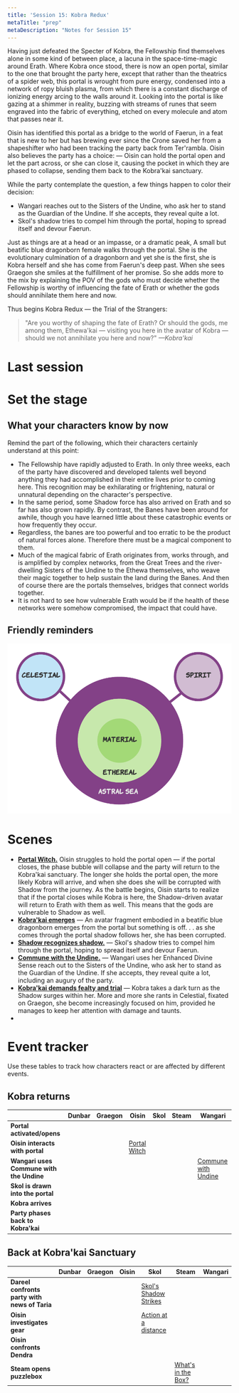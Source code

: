 ```yaml
---
title: 'Session 15: Kobra Redux'
metaTitle: "prep"
metaDescription: "Notes for Session 15"
---
```


Having just defeated the Specter of Kobra, the Fellowship find themselves alone in some kind of between place, a lacuna in the space-time-magic around Erath. Where Kobra once stood, there is now an open portal, similar to the one that brought the party here, except that rather than the theatrics of a spider web, this portal is wrought from pure energy, condensed into a network of ropy bluish plasma, from which there is a constant discharge of ionizing energy arcing to the walls around it. Looking into the portal is like gazing at a shimmer in reality, buzzing with streams of runes that seem engraved into the fabric of everything, etched on every molecule and atom that passes near it. 

Oisin has identified this portal as a bridge to the world of Faerun, in a feat that is new to her but has brewing ever since the Crone saved her from a shapeshifter who had been tracking the party back from Ter'rambla. Oisin also believes the party has a choice: — Oisin can hold the portal open and let the part across, or she can close it, causing the pocket in which they are phased to collapse, sending them back to the Kobra'kai sanctuary.

While the party contemplate the question, a few things happen to color their decision:
* Wangari reaches out to the Sisters of the Undine, who ask her to stand as the Guardian of the Undine. If she accepts, they reveal quite a lot.
* Skol's shadow tries to compel him through the portal, hoping to spread itself and devour Faerun.

Just as things are at a head or an impasse, or a dramatic peak, A small but beatific blue dragonborn female walks through the portal. She is the evolutionary culmination of a dragonborn and yet she is the first, she is Kobra herself and she has come from Faerun's deep past. When she sees Graegon she smiles at the fulfillment of her promise. So she adds more to the mix by explaining the POV of the gods who must decide whether the Fellowship is worthy of influencing the fate of Erath or whether the gods should annihilate them here and now.

Thus begins Kobra Redux — the Trial of the Strangers:

> "Are you worthy of shaping the fate of Erath? Or should the gods, me among them, Ethewa'kai — visiting you here in the avatar of Kobra — should we not annihilate you here and now?" *—Kobra'kai*

# Last session

# Set the stage

## What your characters know by now

Remind the part of the following, which their characters certainly understand at this point:

* The Fellowship have rapidly adjusted to Erath. In only three weeks, each of the party have discovered and developed talents well beyond anything they had accomplished in their entire lives prior to coming here. This recognition may be exhilarating or frightening, natural or unnatural depending on the character's perspective. 
* In the same period, some Shadow force has also arrived on Erath and so far has also grown rapidly. By contrast, the Banes have been around for awhile, though you have learned little about these catastrophic events or how frequently they occur.
* Regardless, the banes are too powerful and too erratic to be the product of natural forces alone. Therefore there must be a magical component to them.
* Much of the magical fabric of Erath originates from, works through, and is amplified by complex networks, from the Great Trees and the river-dwelling Sisters of the Undine to the Ethewa themselves, who weave their magic together to help sustain the land during the Banes. And then of course there are the portals themselves, bridges that connect worlds together.
* It is not hard to see how vulnerable Erath would be if the health of these networks were somehow compromised, the impact that could have.

## Friendly reminders

![Planes of existence](../static/planes-of-existence.png)

# Scenes

* [**Portal Witch.**](/02-players/oisin#theportalwitch) Oisin struggles to hold the portal open — if the portal closes, the phase bubble will collapse and the party will return to the Kobra'kai sanctuary. The longer she holds the portal open, the more likely Kobra will arrive, and when she does she will be corrupted with Shadow from the journey. As the battle begins, Oisin starts to realize that if the portal closes while Kobra is here, the Shadow-driven avatar will return to Erath with them as well. This means that the gods are vulnerable to Shadow as well. 
* [**Kobra'kai emerges**](/03-people/kobra-kai/kobra#emergent) — An avatar fragment embodied in a beatific blue dragonborn emerges from the portal but something is off. . . as she comes through the portal shadow follows her, she has been corrupted.
* [**Shadow recognizes shadow.**](/02-players/skol#shadowrecognizesshadow) — Skol's shadow tries to compel him through the portal, hoping to spread itself and devour Faerun.
* [**Commune with the Undine.**](/02-players/wangari#enhanceddivinesense) — Wangari uses her Enhanced Divine Sense reach out to the Sisters of the Undine, who ask her to stand as the Guardian of the Undine. If she accepts, they reveal quite a lot, including an augury of the party.
* [**Kobra'kai demands fealty and trial**](/03-people/kobra-kai/kobra#toughlove) — Kobra takes a dark turn as the Shadow surges within her. More and more she rants in Celestial, fixated on Graegon, she become increasingly focused on him, provided he manages to keep her attention with damage and taunts.
* 

# Event tracker

Use these tables to track how characters react or are affected by different events.

## Kobra returns

|                                               | Dunbar | Graegon | Oisin                                                        | Skol                                                          | Steam                                                     | Wangari                                                        |
|-----------------------------------------------|--------|---------|--------------------------------------------------------------|---------------------------------------------------------------|-----------------------------------------------------------|----------------------------------------------------------------|
| **Portal activated/opens**                    |        |         |                                                              |                                                               |                                                           |                                                                |
| **Oisin interacts with portal**                     |        |         | [Portal Witch](/02-players/oisin#portalthief) |                                                               |                                                           |                                                                |
| **Wangari uses Commune with the Undine**                      |        |         |                                                              |                                                               |                                                           | [Commune with Undine](/02-players/wangari#enhanceddivinesense) |
| **Skol is drawn into the portal** | | | | | | |
| **Kobra arrives** | | | | | | |`
| **Party phases back to Kobra'kai**            |        |         |                                                              |                                                               |                                                           |                                                                |

## Back at Kobra'kai Sanctuary

|                                               | Dunbar | Graegon | Oisin                                                        | Skol                                                          | Steam                                                     | Wangari                                                        |
|-----------------------------------------------|--------|---------|--------------------------------------------------------------|---------------------------------------------------------------|-----------------------------------------------------------|----------------------------------------------------------------|
| **Dareel confronts party with news of Taria** |        |         |                                                              | [Skol's Shadow Strikes](/02-players/skol#skol'sshadowstrikes) |                                                           |                                                                |
| **Oisin investigates gear**                   |        |         |                                                              | [Action at a distance](/02-players/skol#actionatadistance)    |                                                           |                                                                |
| **Oisin confronts Dendra**                    |        |         |                                                              |                                                               |                                                           |                                                                |
| **Steam opens puzzlebox**                     |        |         |                                                              |                                                               | [What's in the Box?](../02-players/steam#what'sinthebox?) |                                                                |
